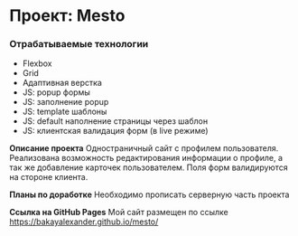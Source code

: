 # Проект: Mesto

### Отрабатываемые технологии
* Flexbox
* Grid
* Адаптивная верстка
* JS: popup формы
* JS: заполнение popup
* JS: template шаблоны 
* JS: default наполнение страницы через шаблон
* JS: клиентская валидация форм (в live режиме)

**Описание проекта**
Одностраничный сайт с профилем пользователя. Реализована возможность редактирования информации о профиле, а так же добавление карточек пользователем. Поля форм валидируются на стороне клиента.

**Планы по доработке**
Необходимо прописать серверную часть проекта

**Ссылка на GitHub Pages**
Мой сайт размещен по ссылке https://bakayalexander.github.io/mesto/
